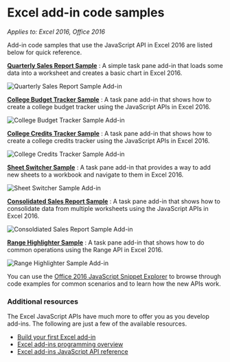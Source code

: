 # Excel add-in code samples

_Applies to: Excel 2016, Office 2016_

Add-in code samples that use the JavaScript API in Excel 2016 are listed below for quick reference.

**[Quarterly Sales Report Sample](https://github.com/OfficeDev/Excel-Add-in-JS-QuarterlySalesReport)** : A simple task pane add-in that loads some data into a worksheet and creates a basic chart in Excel 2016.

![Quarterly Sales Report Sample Add-in](../../images/QuarterlySalesReport_report.PNG)

**[College Budget Tracker Sample](https://github.com/OfficeDev/Excel-Add-in-JS-CollegeBudgetTracker)** : A task pane add-in that shows how to create a college budget tracker using the JavaScript APIs in Excel 2016.

![College Budget Tracker Sample Add-in](../../images/CollegeBudgetTracker_tracker.PNG)

**[College Credits Tracker Sample](https://github.com/OfficeDev/Excel-Add-in-JS-CollegeCreditsTracker)** : A task pane add-in that shows how to create a college credits tracker using the JavaScript APIs in Excel 2016.

![College Credits Tracker Sample Add-in](../../images/CollegeCreditsTracker_tracker.PNG)

**[Sheet Switcher Sample](https://github.com/OfficeDev/Excel-Add-in-JS-SheetSwitcher)** : A task pane add-in that provides a way to add new sheets to a workbook and navigate to them in Excel 2016.

![Sheet Switcher Sample Add-in](../../images/SheetSwitcher_taskpane.PNG)

**[Consolidated Sales Report Sample](https://github.com/OfficeDev/Excel-Add-in-JS-ConsolidatedSalesReport)** : A task pane add-in that shows how to consolidate data from multiple worksheets using the JavaScript APIs in Excel 2016.

![Consoldiated Sales Report Sample Add-in](../../images/ConsolidatedSalesReport_report.PNG)

**[Range Highlighter Sample](https://github.com/OfficeDev/Excel-Add-in-JS-RangeHighlighter)** : A task pane add-in that shows how to do common operations using the Range API in Excel 2016.

![Range Highlighter Sample Add-in](../../images/RangeHighlighter_result.PNG)

You can use the [Office 2016 JavaScript Snippet Explorer](http://officesnippetexplorer.azurewebsites.net/#/snippets/excel) to browse through code examples for common scenarios and to learn how the new APIs work.

### Additional resources

The Excel JavaScript APIs have much more to offer you as you develop add-ins. The following are just a few of the available resources.

*  [Build your first Excel add-in](build-your-first-excel-add-in.md)
*  [Excel add-ins programming overview](excel-add-ins-javascript-programming-overview.md)
*  [Excel add-ins JavaScript API reference](excel-add-ins-javascript-api-reference.md)
